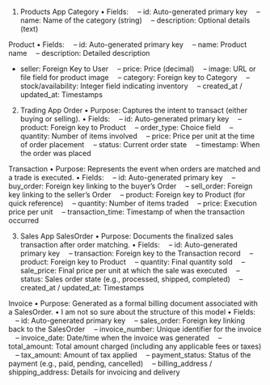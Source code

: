 1. Products App
Category
• Fields:
 – id: Auto-generated primary key
 – name: Name of the category (string)
 – description: Optional details (text)

Product
• Fields:
 – id: Auto-generated primary key
 – name: Product name
 – description: Detailed description
 - seller: Foreign Key to User
 – price: Price (decimal)
 – image: URL or file field for product image
 – category: Foreign key to Category
 – stock/availability: Integer field indicating inventory
 – created_at / updated_at: Timestamps

2. Trading App
Order
• Purpose: Captures the intent to transact (either buying or selling).
• Fields:
 – id: Auto-generated primary key
 – product: Foreign key to Product
 – order_type: Choice field
 – quantity: Number of items involved
 – price: Price per unit at the time of order placement
 – status: Current order state
 – timestamp: When the order was placed

Transaction
• Purpose: Represents the event when orders are matched and a trade is executed.
• Fields:
 – id: Auto-generated primary key
 – buy_order: Foreign key linking to the buyer’s Order
 – sell_order: Foreign key linking to the seller’s Order
 – product: Foreign key to Product (for quick reference)
 – quantity: Number of items traded
 – price: Execution price per unit
 – transaction_time: Timestamp of when the transaction occurred

3. Sales App
SalesOrder
• Purpose: Documents the finalized sales transaction after order matching.
• Fields:
 – id: Auto-generated primary key
 – transaction: Foreign key to the Transaction record
 – product: Foreign key to Product
 – quantity: Final quantity sold
 – sale_price: Final price per unit at which the sale was executed
 – status: Sales order state (e.g., processed, shipped, completed)
 – created_at / updated_at: Timestamps

Invoice
• Purpose: Generated as a formal billing document associated with a SalesOrder.
• I am not so sure about the structure of this model
• Fields:
 – id: Auto-generated primary key
 – sales_order: Foreign key linking back to the SalesOrder
 – invoice_number: Unique identifier for the invoice
 – invoice_date: Date/time when the invoice was generated
 – total_amount: Total amount charged (including any applicable fees or taxes)
 – tax_amount: Amount of tax applied
 – payment_status: Status of the payment (e.g., paid, pending, cancelled)
 – billing_address / shipping_address: Details for invoicing and delivery


